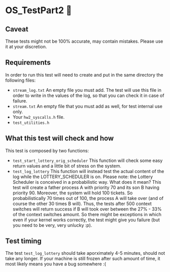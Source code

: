 # OS_TestPart2 🚀

## Caveat

These tests might not be 100% accurate, may contain mistakes. 
Please use it at your discretion.

## Requirements
In order to run this test will need to create and put in the same directory the following files: 
* `stream_log.txt` An empty file you must add. The test will use this file in order to write in the values of the log, so that you can check it in case of failure.
* `stream.txt` An empty file that you must add as well, for test internal use only.
* Your `hw2_syscalls.h` file.
* `test_utilities.h` 
## What this test will check and how
This test is composed by two functions: 
* `test_start_lottery_orig_scheduler` This function will check some easy return values and a little bit of stress on the system.
* `test_log_lottery` This function will instead test the actual content of the log while the LOTTERY_SCHEDULER is on. Please note: the Lottery Scheduler is conceived in a probabilistic way. What does it mean? This test will create a father process A with priority 70 and its son B having priority 90. Moreover, the system will hold 100 tickets. So probabilistically 70 times out of 100, the process A will take over (and of course the other 30 times B will). Thus, the tests after 500 context switches will return success if B will took over  between the 27% - 33% of the context switches amount. So there might be exceptions in which even if your kernel works correctly, the test might give you failure (but you need to be very, very unlucky :p). 

## Test timing
The test `test_log_lottery` should take aporximately 4-5 minutes, should not take any longer. 
If your machine is still frozen after such amount of time, it most likely means you have a bug somewhere :( 
